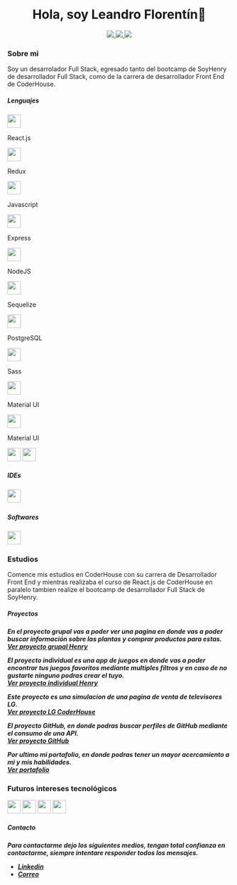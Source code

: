 <div id="header" align="center">
    <h1>Hola, soy Leandro Florentín👋</h1>
</div>
<p align="center">
<a href="https://www.linkedin.com/in/leandro-florentin/"><img src="https://img.shields.io/badge/LinkedIn-0077B5?style=for-the-badge&logo=linkedin&logoColor=white"/> </a>
<a href="https://www.codewars.com/users/Leandro5622"><img src="https://img.shields.io/badge/-CodeWars-121216?style=for-the-badge&logo=CodeWars&logoColor=red"/> </a>
<a href="mailto:leandro.florentin@hotmail.com"><img src="https://img.shields.io/badge/Gmail-D14836?style=for-the-badge&logo=gmail&logoColor=white"/> </a>
</p>
<div>
    <h3>Sobre mi</h3>
        <p>Soy un desarrolador Full Stack, egresado tanto del bootcamp de SoyHenry de desarrollador Full Stack, como de la carrera de desarrollador Front End de CoderHouse.</p>
</div>
<div>
    <h5>Lenguajes</h5>
    <div>
    <div>
        <img src="https://cdn-icons-png.flaticon.com/128/875/875209.png" width="30px" height="30px"/>
        <p>React.js</p>
    </div>
    <div>
        <img src="https://cdn.icon-icons.com/icons2/2415/PNG/128/redux_original_logo_icon_146365.png" width="30px" height="30px"/>
        <p>Redux</p>
    </div>
    <div>
        <img src="https://cdn-icons-png.flaticon.com/512/5968/5968292.png" width="30px" height="30px"/>
        <p>Javascript</p>
    </div>
    <div>
        <img src="https://firebasestorage.googleapis.com/v0/b/pagina-lg-simulacion.appspot.com/o/Rexpress.png?alt=media&token=00cc6209-b5a6-4060-a6f1-a90432098fbe" width="30px" height="30px"/>
        <p>Express</p>
    </div>
    <div>
        <img src="https://cdn-icons-png.flaticon.com/128/919/919825.png" width="30px" height="30px"/>
        <p>NodeJS</p>
    </div>
    <div>
        <img src="https://cdn.icon-icons.com/icons2/2415/PNG/128/sequelize_original_logo_icon_146348.png" width="30px" height="30px"/>
        <p>Sequelize</p>
    </div>
    <div>
        <img src="https://cdn.icon-icons.com/icons2/2415/PNG/128/postgresql_plain_wordmark_logo_icon_146390.png" width="30px" height="30px"/>
        <p>PostgreSQL</p>
    </div>
    <div>
        <img src="https://cdn-icons-png.flaticon.com/128/5968/5968358.png" width="30px" height="30px" />
        <p>Sass</p>
    </div>
    <div>
    <img src="https://firebasestorage.googleapis.com/v0/b/pagina-lg-simulacion.appspot.com/o/maaterial.png?alt=media&token=5cdd4db1-808a-4943-b933-fc391f84a608" width="30px" height="30px"/>
        <p>Material UI</p>
    </div>
    <div>
        <img src="https://cdn-icons-png.flaticon.com/128/5968/5968672.png" width="30px" height="30px"/>
        <p>Material UI</p>
    </div>
    <img src="https://cdn-icons-png.flaticon.com/512/732/732190.png" width="30px" height="30px"/>
    <img src="https://cdn-icons-png.flaticon.com/512/3128/3128323.png" width="30px" height="30px"/>
    </div>
</div>
<h5>IDEs<h5>
<img src="https://cdn-icons-png.flaticon.com/128/906/906324.png" width="30px" height="30px"/>
<h5>Softwares</h5>
<img src="https://cdn.icon-icons.com/icons2/2107/PNG/128/file_type_git_icon_130581.png" width="30px" height="30px"/>
    
<h3>Estudios</h3>
    <p>Comence mis estudios en CoderHouse con su carrera de Desarrollador Front End y mientras realizaba el curso de React.js de CoderHouse en paralelo tambien realize el bootcamp de desarrollador Full Stack de SoyHenry.</p>

<h5>Proyectos<h5>
 
   <label>En el proyecto grupal vas a poder ver una pagina en donde vas a poder buscar información sobre las plantas y comprar productos para estas.</label></br>
    <a href="https://plantango.vercel.app/">Ver proyecto grupal Henry</a></br>
    
   <label>El proyecto individual es una app de juegos en donde vas a poder encontrar tus juegos favoritos mediante multiples filtros y en caso de no gustarte ninguno   podras crear el tuyo.</label></br>
   <a href="https://juegosapp.vercel.app/">Ver proyecto individual Henry</a></br>
   
   <label>Este proyecto es una simulacion de una pagina de venta de televisores LG.</label></br>
   <a href="https://proyecto-lg-ce75.vercel.app/">Ver proyecto LG CoderHouse</a></br>
   
   <label>El proyecto GitHub, en donde podras buscar perfiles de GitHub mediante el consumo de una API.</label></br>
   <a href="https://github-proyect-ten.vercel.app/">Ver proyecto GitHub</a></br>
   
   <label>Por ultimo mi portafolio, en donde podras tener un mayor acercamiento a mi y mis habilidades.</label></br>
   <a href="https://portafolio-leandro-florentin.vercel.app/">Ver portafolio</a>


<h3>Futuros intereses tecnológicos</h3>
<div>
    <img src="https://img.icons8.com/color/512/nestjs.png" width="30px" height="30px"/>
    <img src="https://cdn.icon-icons.com/icons2/2107/PNG/128/file_type_angular_icon_130754.png" width="30px" height="30px"/>
    <img src="https://cdn.icon-icons.com/icons2/2107/PNG/128/file_type_vue_icon_130078.png" width="30px" height="30px"/>
    <img src="https://cdn.icon-icons.com/icons2/2415/PNG/128/mongodb_original_wordmark_logo_icon_146425.png" width="30px" height="30px"/>
</div>

<h5>Contacto<h5>
<p>Para contactarme dejo los siguientes medios, tengan total confianza en contactarme, siempre intentare responder todos los mensajes.</p>

    
<ul>
   <li><a href="https://www.linkedin.com/in/leandro-florentin/">Linkedin</a></li>
   <li><a href="mailto:leandro.florentin@hotmail.com">Correo</a></li>
</ul>
